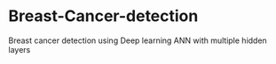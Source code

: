 # Breast-Cancer-detection
Breast cancer detection using Deep learning ANN with multiple hidden layers 

